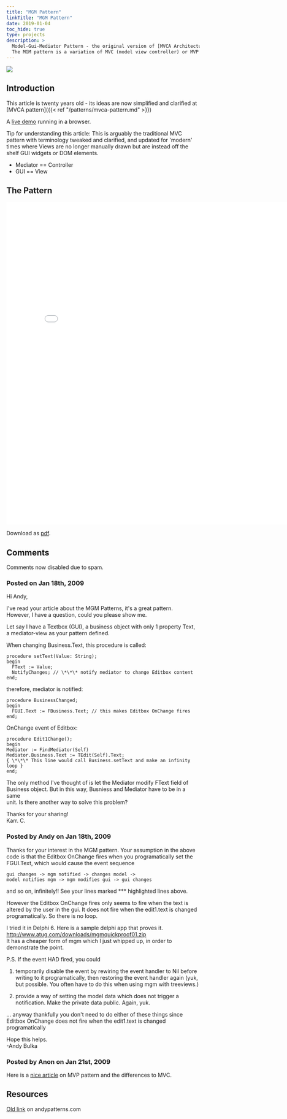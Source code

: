 ```yaml
---
title: "MGM Pattern"
linkTitle: "MGM Pattern"
date: 2019-01-04
toc_hide: true
type: projects
description: >
  Model-Gui-Mediator Pattern - the original version of [MVCA Architectural Pattern](/patterns/mvca-pattern)
  The MGM pattern is a variation of MVC (model view controller) or MVP (Model View Presenter) but takes into account the use of modern off the shelf GUI controls.
---
```


![](http://www.andypatterns.com/files/33971232953329bg-pods1.jpg)

## Introduction

This article is twenty years old - its ideas are now simplified and clarified at [MVCA pattern]({{< ref "/patterns/mvca-pattern.md" >}})

A [live demo](https://abulka.github.io/todomvc-oo/) running in a browser.

Tip for understanding this article:
This is arguably the traditional MVC pattern with terminology tweaked and clarified, and updated for 'modern' times where Views are no longer manually drawn but are instead off the shelf GUI widgets or DOM elements.

- Mediator == Controller
- GUI == View

## The Pattern

<iframe src="/files/andybulkamodelguimediatorpattern.html" name="frame1" scrolling="yes" frameborder="yes" align="center" height = "842px" width = "800">
</iframe>

Download as [pdf](/files/pdfs/AndyBulkaModelGuiMediatorPattern.pdf).


## Comments

Comments now disabled due to spam.

### Posted on Jan 18th, 2009

Hi Andy,  
  
I've read your article about the MGM Patterns, it's a great pattern.  
However, I have a question, could you please show me.  
  
Let say I have a Textbox (GUI), a business object with only 1 property Text,  
a mediator-view as your pattern defined.  
  
When changing Business.Text, this procedure is called:  

```
procedure setText(Value: String);  
begin  
  FText := Value;  
  NotifyChanges; // \*\*\* notify mediator to change Editbox content  
end;  
```

therefore, mediator is notified:  

```  
procedure BusinessChanged;  
begin  
  FGUI.Text := FBusiness.Text; // this makes Editbox OnChange fires  
end;  
```

OnChange event of Editbox:  

```  
procedure Edit1Change();  
begin  
Mediator := FindMediator(Self)  
Mediator.Business.Text := TEdit(Self).Text;  
{ \*\*\* This line would call Business.setText and make an infinity loop }  
end;  
```

The only method I've thought of is let the Mediator modify FText field of  
Business object. But in this way, Busniess and Mediator have to be in a same  
unit. Is there another way to solve this problem?  
  
Thanks for your sharing!  
Karr. C.

### Posted by Andy on Jan 18th, 2009

Thanks for your interest in the MGM pattern. Your assumption in the above code is that the Editbox OnChange fires when you programatically set the FGUI.Text, which would cause the event sequence  
  
```  
gui changes -> mgm notified -> changes model ->  
model notifies mgm -> mgm modifies gui -> gui changes  
```

and so on, infinitely!! See your lines marked \*\*\* highlighted lines above.  
  
However the Editbox OnChange fires only seems to fire when the text is altered by the user in the gui. It does not fire when the edit1.text is changed programatically. So there is no loop.  
  
I tried it in Delphi 6. Here is a sample delphi app that proves it.  
http://www.atug.com/downloads/mgmquickproof01.zip  
It has a cheaper form of mgm which I just whipped up, in order to demonstrate the point.  
  
P.S. If the event HAD fired, you could  
  
1. temporarily disable the event by rewiring the event handler to Nil before writing to it programatically, then restoring the event handler again (yuk, but possible. You often have to do this when using mgm with treeviews.)  
  
2. provide a way of setting the model data which does not trigger a notification. Make the private data public. Again, yuk.  
  
... anyway thankfully you don't need to do either of these things since Editbox OnChange does not fire when the edit1.text is changed programatically  
  
Hope this helps.  
\-Andy Bulka

### Posted by Anon on Jan 21st, 2009

Here is a [nice article](http://www.c-sharpcorner.com/UploadFile/shivprasadk/1246712242008074334AM/12467.aspx) on MVP pattern and the differences to MVC.

## Resources

[Old link](http://www.andypatterns.com/index.php?cID=46) on andypatterns.com 
